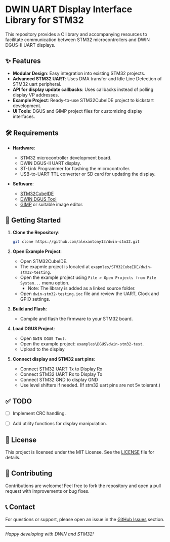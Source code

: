 
# DWIN UART Display Interface Library for STM32

This repository provides a C library and accompanying resources to facilitate communication between STM32 microcontrollers and DWIN DGUS-II UART displays.

## ✨ Features

- **Modular Design**: Easy integration into existing STM32 projects.
- **Advanced STM32 UART**: Uses DMA transfer and Idle Line Detection of STM32 uart peripheral.
- **API for display update callbacks**: Uses callbacks instead of polling display VP addresses.
- **Example Project**: Ready-to-use STM32CubeIDE project to kickstart development.
- **UI Tools**: DGUS and GIMP project files for customizing display interfaces.

## 🛠 Requirements

- **Hardware**:
  - STM32 microcontroller development board.
  - DWIN DGUS-II UART display.
  - ST-Link Programmer for flashing the microcontroller.
  - USB-to-UART TTL converter or SD card for updating the display.

- **Software**:
  - [STM32CubeIDE](https://www.st.com/en/development-tools/stm32cubeide.html)
  - [DWIN DGUS Tool](https://www.dwin-global.com/product/DGUS_V7.6/) 
  - [GIMP](https://www.gimp.org/) or suitable image editor.

## 🚀 Getting Started

1. **Clone the Repository**:
   ```bash
   git clone https://github.com/alexantony13/dwin-stm32.git
   ```

2. **Open Example Project**:
   - Open STM32CubeIDE.
   - The exapmle project is located at `exapmles/STM32CubeIDE/dwin-stm32-testing`.
   - Open the example project using `File > Open Projects from File System...` menu option.
     - Note: The library is added as a linked source folder.
   - Open `dwin-stm32-testing.ioc` file and review the UART, Clock and GPIO settings.

3. **Build and Flash**:
   - Compile and flash the firmware to your STM32 board.

4. **Load DGUS Project**:
   - Open `DWIN DGUS Tool`.
   - Open the example project: `examples\DGUS\dwin-stm32-test`.
   - Upload to the display

5. **Connect display and STM32 uart pins**:
   - Connect STM32 UART Tx to Display Rx
   - Connect STM32 UART Rx to Display Tx
   - Connect STM32 GND to display GND
   - Use level shifters if needed. (If stm32 uart pins are not 5v tolerant.)

## ✅ TODO

- [ ] Implement CRC handling.
- [ ] Add utility functions for display manipulation.


## 📄 License

This project is licensed under the MIT License. See the [LICENSE](LICENSE) file for details.

## 🤝 Contributing

Contributions are welcome! Feel free to fork the repository and open a pull request with improvements or bug fixes.

## 📞 Contact

For questions or support, please open an issue in the [GitHub Issues](https://github.com/alexantony13/dwin-stm32/issues) section.

---

*Happy developing with DWIN and STM32!*
